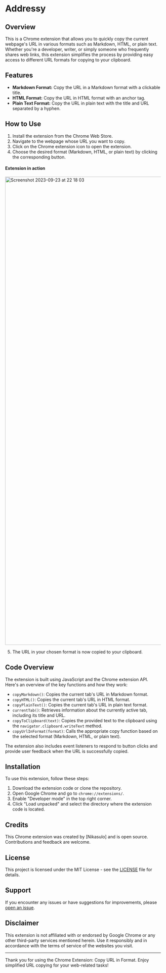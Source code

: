 # Addressy

## Overview

This is a Chrome extension that allows you to quickly copy the current webpage's URL in various formats such as Markdown, HTML, or plain text. Whether you're a developer, writer, or simply someone who frequently shares web links, this extension simplifies the process by providing easy access to different URL formats for copying to your clipboard.

## Features

- **Markdown Format:** Copy the URL in a Markdown format with a clickable title.
- **HTML Format:** Copy the URL in HTML format with an anchor tag.
- **Plain Text Format:** Copy the URL in plain text with the title and URL separated by a hyphen.

## How to Use

1. Install the extension from the Chrome Web Store.
2. Navigate to the webpage whose URL you want to copy.
3. Click on the Chrome extension icon to open the extension.
4. Choose the desired format (Markdown, HTML, or plain text) by clicking the corresponding button.

#### Extension in action
<img width="1512" alt="Screenshot 2023-09-23 at 22 18 03" src="https://github.com/nikasulo/addressy/assets/22369973/192428dc-7b97-42f2-bcd7-8a290a2e2359">

5. The URL in your chosen format is now copied to your clipboard.

## Code Overview

The extension is built using JavaScript and the Chrome extension API. Here's an overview of the key functions and how they work:

- `copyMarkdown()`: Copies the current tab's URL in Markdown format.
- `copyHTML()`: Copies the current tab's URL in HTML format.
- `copyPlainText()`: Copies the current tab's URL in plain text format.
- `currentTab()`: Retrieves information about the currently active tab, including its title and URL.
- `copyToClipboard(text)`: Copies the provided text to the clipboard using the `navigator.clipboard.writeText` method.
- `copyUrlInFormat(format)`: Calls the appropriate copy function based on the selected format (Markdown, HTML, or plain text).

The extension also includes event listeners to respond to button clicks and provide user feedback when the URL is successfully copied.

## Installation

To use this extension, follow these steps:

1. Download the extension code or clone the repository.
2. Open Google Chrome and go to `chrome://extensions/`.
3. Enable "Developer mode" in the top right corner.
4. Click "Load unpacked" and select the directory where the extension code is located.

## Credits

This Chrome extension was created by [Nikasulo] and is open source. Contributions and feedback are welcome.

## License

This project is licensed under the MIT License - see the [LICENSE](LICENSE) file for details.

## Support

If you encounter any issues or have suggestions for improvements, please [open an issue](https://github.com/nikasulo/addressy/issue).

## Disclaimer

This extension is not affiliated with or endorsed by Google Chrome or any other third-party services mentioned herein. Use it responsibly and in accordance with the terms of service of the websites you visit.

---

Thank you for using the Chrome Extension: Copy URL in Format. Enjoy simplified URL copying for your web-related tasks!

